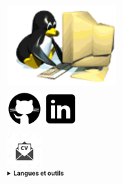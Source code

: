<!---# ![sadouni-khouira](https://github.com/sadouni-khouira/sadouni-khouira/blob/main/images.jpeg)--->
<img align='center' width=50%   margin-right:80px src="https://github.com/sadouni-khouira/sadouni-khouira/blob/main/gifdev.gif"> <br/>
<!---<img width=800px height=300px src="https://github.com/sadouni-khouira/sadouni-khouira/blob/main/images.jpeg"> <br/>---->
<!---### salut
Je suis développeuse --->
   <!---  <p align='center'>    --->
  <p>
  <a href="https://github.com/sadouni-khouira" ><img  height="80" width="80px" src="https://github.com/sadouni-khouira/sadouni-khouira/blob/main/github.png"></a>
  <a href="linkedin.com/in/khouira-sadouni-8a8359139" ><img  height="80" width="80px" src="https://github.com/sadouni-khouira/sadouni-khouira/blob/main/linkedin.png"></a>
</p>
     <a href="https://github.com/sadouni-khouira/sadouni-khouira/blob/main/CVkhouira.pdf" ><img height="80" width="80px" src="https://github.com/sadouni-khouira/sadouni-khouira/blob/main/cv2.jpeg"></a>
<details>
<br/>
    <summary><b> Langues et outils</summary>
<!-----<sumary> <strong>------>
     <h3> Langage de structure, de mise en forme et de programmation :</h3>
       <!---- </strong></sumary><br/><br/>------>
            
   <img src="https://github.com/sadouni-khouira/sadouni-khouira/blob/main/TOUT.png">   <br/>
   <img  alt="Visual Studio Code" width="50px" src="https://raw.githubusercontent.com/GroovyHooked/GroovyHooked/main/visual-studio-code.png">
 
 <!--- .Frameworks: Bootstrap, Jquery et Laravel <br/>--->
   
  <!---.Mise en place de Responsive Design, mise en place du versionning <br/> --->                                                  
  .<h3>SGBD :</h3>    
   <img src="https://github.com/sadouni-khouira/sadouni-khouira/blob/main/SQL1.jpeg"> <br/>
   .<h3>Initiation aux méthodes Agile .</h3> <br/>
   <img src="https://github.com/sadouni-khouira/sadouni-khouira/blob/main/AGIL.jpg"> <br/>
   <br/>
  .<h3>Certification OPQUAST "Maîtrise de la qualité en projet Web - V4"</h3><br/><br/> 
  <img src="https://github.com/sadouni-khouira/sadouni-khouira/blob/main/opquast.png"> <br/>
       
         Avancement :100 %
         Score Moyen :100/100
         Moyenne des examens blancs :1000/1000
         Examen :
         Publier en ligne
         Score :805/1000
         Délivré le :	
         17 décembre 2020
         Validité:17 décembre 2025
         Certificat:MQW-V4-2020
         Code de vérification:TGDJI1
   
   
    
</details>
 
      
      

